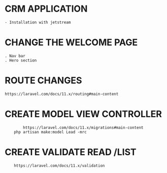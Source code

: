 #   CRM APPLICATION
    - Installation with jetstream

# CHANGE THE WELCOME PAGE
    . Nav bar
    . Hero section

# ROUTE CHANGES
    https://laravel.com/docs/11.x/routing#main-content
# CREATE MODEL VIEW  CONTROLLER
            https://laravel.com/docs/11.x/migrations#main-content
        php artisan make:model Lead -mrc

# CREATE VALIDATE  READ /LIST
        https://laravel.com/docs/11.x/validation
